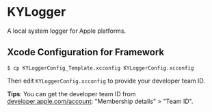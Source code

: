 # KYLogger

A local system logger for Apple platforms.

## Xcode Configuration for Framework

    $ cp KYLoggerConfig_Template.xcconfig KYLoggerConfig.xcconfig

Then edit `KYLoggerConfig.xcconfig` to provide your developer team ID.

**Tips**: You can get the developer team ID from [developer.apple.com/account](https://developer.apple.com/account): "Membership details" > "Team ID".

